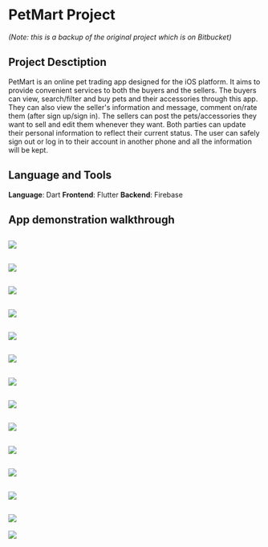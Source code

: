 # PetMart Project

*(Note: this is a backup of the original project which is on Bitbucket)*


## Project Desctiption
PetMart is an online pet trading app designed for the iOS platform. It aims to provide convenient services to both the buyers and the sellers. The buyers can view, search/filter and buy pets and their accessories through this app. They can also view the seller's information and message, comment on/rate them (after sign up/sign in). The sellers can post the pets/accessories they want to sell and edit them whenever they want. Both parties can update their personal information to reflect their current status. The user can safely sign out or log in to their account in another phone and all the information will be kept.


## Language and Tools
**Language**: Dart
**Frontend**: Flutter
**Backend**: Firebase


## App demonstration walkthrough
![](./pictures/User1SignUp.png)
---
![](./pictures/User2Login.png)
---
![](./pictures/User3Signout.png) 
---
![](./pictures/User4UpdateUser.png)
---
![](./pictures/User5SendMessage.png) 
---
![](./pictures/User6CheckMessage.png)
---
![](./pictures/User7UploadPicture.png) 
---
![](./pictures/User8View.png)
---
![](./pictures/User9Display.png)  
---
![](./pictures/User10Purchase.png)
---
![](./pictures/User11Category.png) 
---
![](./pictures/User12Search.png)
---
![](./pictures/User13Leave.png)  
---
![](./pictures/User14Create.png)
